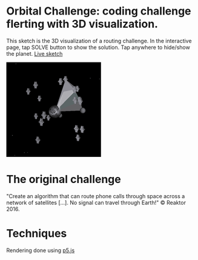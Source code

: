 # Orbital Challenge: coding challenge flerting with 3D visualization.
This sketch is the 3D visualization of a routing challenge. In the interactive page, tap SOLVE button to show the solution. Tap anywhere to hide/show the planet.
[Live sketch](sketch.md)

![Interactive Gallery](./images/orbital.gif)

# The original challenge
"Create an algorithm that can route phone calls through space across a network of satellites [...]. No signal can travel through Earth!" © Reaktor 2016.

# Techniques
Rendering done using [p5.js](https://p5js.org)